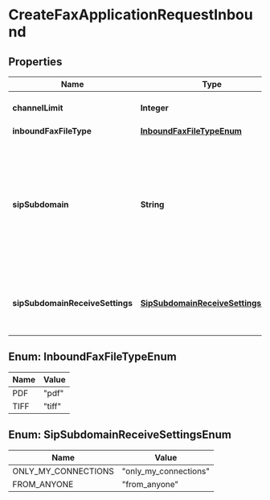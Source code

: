 

# CreateFaxApplicationRequestInbound


## Properties

| Name | Type | Description | Notes |
|------------ | ------------- | ------------- | -------------|
|**channelLimit** | **Integer** | When set, this will limit the number of concurrent inbound calls to phone numbers associated with this connection. |  [optional] |
|**inboundFaxFileType** | [**InboundFaxFileTypeEnum**](#InboundFaxFileTypeEnum) | The file type used for inbound faxes. |  [optional] |
|**sipSubdomain** | **String** | Specifies a subdomain that can be used to receive Inbound calls to a Connection, in the same way a phone number is used, from a SIP endpoint. Example: the subdomain \&quot;example.sip.telnyx.com\&quot; can be called from any SIP endpoint by using the SIP URI \&quot;sip:@example.sip.telnyx.com\&quot; where the user part can be any alphanumeric value. Please note TLS encrypted calls are not allowed for subdomain calls. |  [optional] |
|**sipSubdomainReceiveSettings** | [**SipSubdomainReceiveSettingsEnum**](#SipSubdomainReceiveSettingsEnum) | This option can be enabled to receive calls from: \&quot;Anyone\&quot; (any SIP endpoint in the public Internet) or \&quot;Only my connections\&quot; (any connection assigned to the same Telnyx user). |  [optional] |



## Enum: InboundFaxFileTypeEnum

| Name | Value |
|---- | -----|
| PDF | &quot;pdf&quot; |
| TIFF | &quot;tiff&quot; |



## Enum: SipSubdomainReceiveSettingsEnum

| Name | Value |
|---- | -----|
| ONLY_MY_CONNECTIONS | &quot;only_my_connections&quot; |
| FROM_ANYONE | &quot;from_anyone&quot; |



